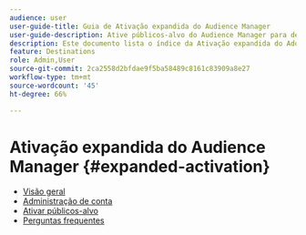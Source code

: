 ```yaml
---
audience: user
user-guide-title: Guia de Ativação expandida do Audience Manager
user-guide-description: Ative públicos-alvo do Audience Manager para destinos de redes sociais e de publicidade por meio da ativação expandida do Audience Manager.
description: Este documento lista o índice da Ativação expandida do Adobe Audience Manager
feature: Destinations
role: Admin,User
source-git-commit: 2ca2558d2bfdae9f5ba58489c8161c83909a8e27
workflow-type: tm+mt
source-wordcount: '45'
ht-degree: 66%

---
```



# Ativação expandida do Audience Manager {#expanded-activation}

* [Visão geral](./overview.md)
* [Administração de conta](./administration.md)
* [Ativar públicos-alvo](./activate-audiences.md)
* [Perguntas frequentes](./faq.md)
